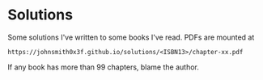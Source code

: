 # Solutions

Some solutions I've written to some books I've read. PDFs are mounted at

```
https://johnsmith0x3f.github.io/solutions/<ISBN13>/chapter-xx.pdf
```

If any book has more than 99 chapters, blame the author.

